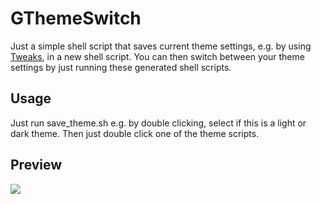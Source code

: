 # GThemeSwitch

Just a simple shell script that saves current theme settings, e.g. by using [Tweaks](https://wiki.gnome.org/Apps/Tweaks),
in a new shell script. You can then switch between your theme settings by just running these generated shell scripts.

## Usage

Just run save_theme.sh e.g. by double clicking, select if this is a light or dark theme. Then just double click one of the
theme scripts.

## Preview

![](preview.gif)
